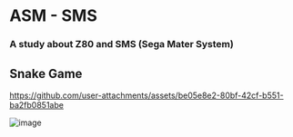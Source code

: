 # ASM - SMS
### A study about Z80 and SMS (Sega Mater System)

## Snake Game
https://github.com/user-attachments/assets/be05e8e2-80bf-42cf-b551-ba2fb0851abe

![image](https://github.com/user-attachments/assets/603e6bbb-5fdb-4a42-ba89-443ebbe00973)
